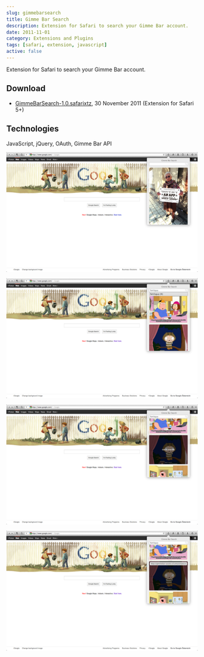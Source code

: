 ```yaml
---
slug: gimmebarsearch
title: Gimme Bar Search
description: Extension for Safari to search your Gimme Bar account.
date: 2011-11-01
category: Extensions and Plugins
tags: [safari, extension, javascript]
active: false
---
```


Extension for Safari to search your Gimme Bar account.

## Download

- [GimmeBarSearch-1.0.safarixtz</a>, 30 November 2011 (Extension for Safari 5+)](http://storage.braincrafted.com/GimmeBarSearch-1.0.safariextz)

## Technologies

JavaScript, jQuery, OAuth, Gimme Bar API

![Screenshot of the main window](./gimmebarsearch-1.png)

![Screenshot of the search](./gimmebarsearch-2.png)

![Screenshot of the hovering over an image](./gimmebarsearch-3.png)

![Screenshot of the showing an image URL](./gimmebarsearch-4.png)
